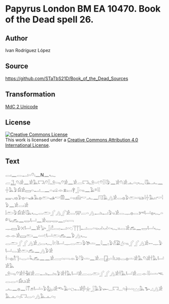 # Papyrus London BM EA 10470. Book of the Dead spell 26.

## Author 

Ivan Rodríguez López

## Source 

https://github.com/STaTbS21D/Book_of_the_Dead_Sources

## Transformation 

[MdC 2 Unicode](https://statbs21d.github.io/mdc2unicode.html)

## License 

<a rel="license" href="http://creativecommons.org/licenses/by/4.0/"><img alt="Creative Commons License" style="border-width:0" src="https://i.creativecommons.org/l/by/4.0/88x31.png" /></a><br />This work is licensed under a <a rel="license" href="http://creativecommons.org/licenses/by/4.0/">Creative Commons Attribution 4.0 International License</a>.

## Text 

<hiero><rubrum>𓂋𓏤𓈖𓂋𓂝𓏏𓄣𓏤𓈖</rubrum>N<rubrum>𓈖𓆑</rubrum><br>
<rubrum>𓐝𓊻</rubrum>𓄣𓏤𓀀𓈖𓀀𓅓𓉐𓏤𓄣𓏫𓄂𓏏𓏭𓄣𓀀𓈖𓀀𓐝𓉐𓏤𓄂𓏏𓏲𓄣𓏫𓇋𓅱𓈖𓀀𓄣𓏤𓀀𓊵𓏏𓊪𓆑𓇋𓅓𓂜𓈖𓏶𓅓𓅱𓀁𓀀𓈙𓏏𓂝𓈓𓈖𓏏𓊩𓁹𓁷𓏤𓐞𓏤𓋁𓃀𓏏𓏭𓈖𓄿𓎼𓇋𓇋<br>
𓈘𓈅𓏤𓐍𓅱𓐍𓏏𓊛𓅓𓐍𓂧𓊛𓎢𓏃𓈖𓏏𓏭𓊝𓎢𓂜𓈖𓉔𓄿𓂻𓀀𓂋𓐍𓅱𓂧𓏏𓊞𓇋𓏶𓅓𓏮𓎢𓇋𓅱𓈖𓀀𓂋𓏤𓀀<br>
𓌃𓂧𓅱𓀁𓀀𓇋𓅓𓆑𓂋𓂧𓂾𓂻𓂾𓀀𓂋𓈝𓐝𓏏𓂻𓂝𓏤𓂝𓅱𓏭𓀀𓂋𓊃𓐍𓂋𓀒𓂡𓐍𓆑𓏏𓀐𓏤𓃹𓈖𓉿𓂡𓈖𓀀𓉿𓉿𓈖𓊪𓏏𓇯<br>
𓊃𓈙𓅱𓏴𓂡𓈖𓀀𓅬𓃀𓀭𓂋𓊪𓂝𓏏𓆇𓊹𓊹𓊹𓂝𓂋𓏏𓏭𓄒𓄒𓏏𓆑𓏭𓂋𓀀𓃹𓈖𓉿𓂡𓆑𓁹𓁹𓀀𓈙𓂧𓈖𓏏𓏏𓏲𓂡𓂧𓃹𓈖𓅱𓂻𓆑<br>
𓂋𓂧𓂾𓂾𓂻𓀀𓈎𓂋𓆑𓇋𓏲𓇋𓂡𓊃𓂋𓂧𓅱𓌗𓏝𓈖𓇋𓈖𓊪𓅱𓁢𓅁𓊨𓏏𓏭𓂾𓂾𓂻𓀀𓎀𓊃𓅱𓂡𓂋𓀀𓂧𓃹𓈖𓂻𓅱𓀀<br>
𓌂𓏏𓐍𓁴𓊹𓏏𓂋𓏏𓆗𓃹𓈖𓈖𓀀𓐝𓊪𓏏𓇯𓁹𓅱𓎘𓅱𓏝𓈖𓀀𓐝𓉗𓊪𓏏𓎛𓂓𓊖𓂋𓐍𓏝𓀀𓅓𓄣𓏤𓀀𓌂𓅓𓂡𓀀𓅓<br>
𓄂𓏏𓏭𓄣𓀀𓌂𓅖𓀀𓐝𓂝𓏤𓂝𓏭𓅱𓀀𓌂𓅓𓂡𓀀𓐝𓂋𓂧𓂾𓂾𓂻𓀀𓌂𓅓𓂡𓀀𓐝𓁹𓇋𓇋𓏏𓏝𓌻𓂋𓂋𓏏𓀁𓂓𓏤𓀀<br>
𓂜𓈖𓐍𓈖𓇋𓄱𓂉𓂡𓏏𓅱𓅽𓏤𓀀𓆞𓄿𓏏𓐎𓀿𓀀𓋴𓇼𓃀𓄿𓅱𓆱𓈓𓉐𓈓𓏌𓏤𓋀𓏏𓏏𓈉𓅓𓅧𓈎𓂻𓀀𓅓𓊵𓏏𓊪𓉐𓂋𓏏𓂻𓅓𓊵𓏏𓊪<br></hiero>